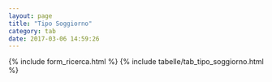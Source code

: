 ```yaml
---
layout: page
title: "Tipo Soggiorno"
category: tab
date: 2017-03-06 14:59:26
---
```


{% include form_ricerca.html %}
{% include tabelle/tab_tipo_soggiorno.html %}

